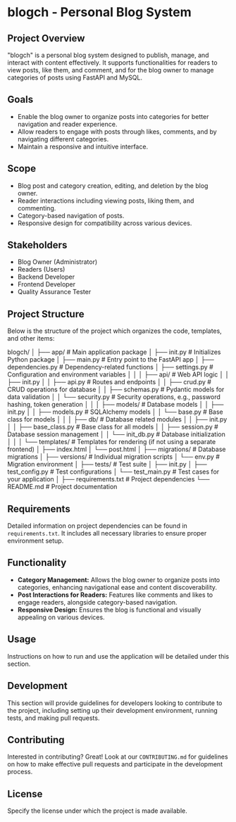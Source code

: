 # blogch - Personal Blog System

## Project Overview
"blogch" is a personal blog system designed to publish, manage, and interact with content effectively. It supports functionalities for readers to view posts, like them, and comment, and for the blog owner to manage categories of posts using FastAPI and MySQL.

## Goals
- Enable the blog owner to organize posts into categories for better navigation and reader experience.
- Allow readers to engage with posts through likes, comments, and by navigating different categories.
- Maintain a responsive and intuitive interface.

## Scope
- Blog post and category creation, editing, and deletion by the blog owner.
- Reader interactions including viewing posts, liking them, and commenting.
- Category-based navigation of posts.
- Responsive design for compatibility across various devices.

## Stakeholders
- Blog Owner (Administrator)
- Readers (Users)
- Backend Developer
- Frontend Developer
- Quality Assurance Tester

## Project Structure
Below is the structure of the project which organizes the code, templates, and other items:

blogch/
│
├── app/ # Main application package
│ ├── init.py # Initializes Python package
│ ├── main.py # Entry point to the FastAPI app
│ ├── dependencies.py # Dependency-related functions
│ ├── settings.py # Configuration and environment variables
│ │
│ ├── api/ # Web API logic
│ │ ├── init.py
│ │ ├── api.py # Routes and endpoints
│ │ ├── crud.py # CRUD operations for database
│ │ ├── schemas.py # Pydantic models for data validation
│ │ └── security.py # Security operations, e.g., password hashing, token generation
│ │
│ ├── models/ # Database models
│ │ ├── init.py
│ │ ├── models.py # SQLAlchemy models
│ │ └── base.py # Base class for models
│ │
│ ├── db/ # Database related modules
│ │ ├── init.py
│ │ ├── base_class.py # Base class for all models
│ │ ├── session.py # Database session management
│ │ └── init_db.py # Database initialization
│ │
│ └── templates/ # Templates for rendering (if not using a separate frontend)
│ ├── index.html
│ └── post.html
│
├── migrations/ # Database migrations
│ ├── versions/ # Individual migration scripts
│ └── env.py # Migration environment
│
├── tests/ # Test suite
│ ├── init.py
│ ├── test_config.py # Test configurations
│ └── test_main.py # Test cases for your application
│
├── requirements.txt # Project dependencies
└── README.md # Project documentation


## Requirements
Detailed information on project dependencies can be found in `requirements.txt`. It includes all necessary libraries to ensure proper environment setup.

## Functionality
- **Category Management:** Allows the blog owner to organize posts into categories, enhancing navigational ease and content discoverability.
- **Post Interactions for Readers:** Features like comments and likes to engage readers, alongside category-based navigation.
- **Responsive Design:** Ensures the blog is functional and visually appealing on various devices.

## Usage
Instructions on how to run and use the application will be detailed under this section.

## Development
This section will provide guidelines for developers looking to contribute to the project, including setting up their development environment, running tests, and making pull requests.

## Contributing
Interested in contributing? Great! Look at our `CONTRIBUTING.md` for guidelines on how to make effective pull requests and participate in the development process.

## License
Specify the license under which the project is made available.
